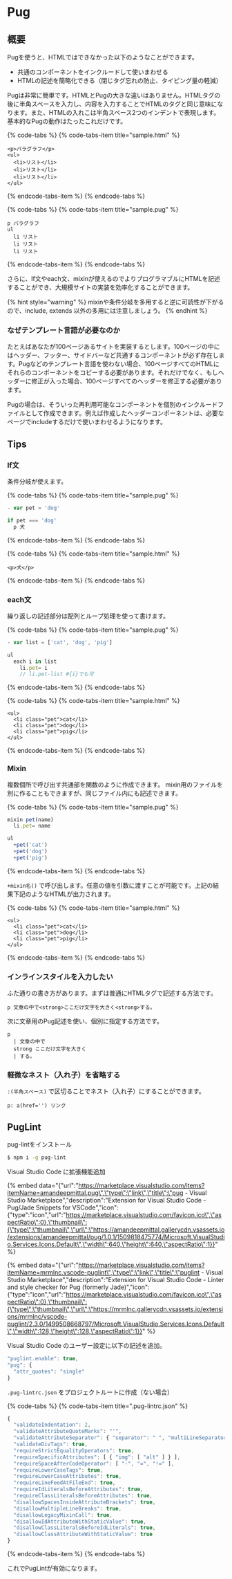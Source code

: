 # Pug

## 概要

Pugを使うと、HTMLではできなかった以下のようなことができます。

* 共通のコンポーネントをインクルードして使いまわせる
* HTMLの記述を簡略化できる（閉じタグ忘れの防止、タイピング量の軽減）

Pugは非常に簡単です。HTMLとPugの大きな違いはありません。HTMLタグの後に半角スペースを入力し、内容を入力することでHTMLのタグと同じ意味になります。また、HTMLの入れこは半角スペース2つのインデントで表現します。基本的なPugの動作はたったこれだけです。

{% code-tabs %}
{% code-tabs-item title="sample.html" %}
```markup
<p>パラグラフ</p>
<ul>
  <li>リスト</li>
  <li>リスト</li>
  <li>リスト</li>
</ul>
```
{% endcode-tabs-item %}
{% endcode-tabs %}

{% code-tabs %}
{% code-tabs-item title="sample.pug" %}
```text
p パラグラフ
ul
  li リスト
  li リスト
  li リスト
```
{% endcode-tabs-item %}
{% endcode-tabs %}

さらに、If文やeach文、mixinが使えるのでよりプログラマブルにHTMLを記述することができ、大規模サイトの実装を効率化することができます。

{% hint style="warning" %}
mixinや条件分岐を多用すると逆に可読性が下がるので、include, extends 以外の多用には注意しましょう。
{% endhint %}

### なぜテンプレート言語が必要なのか

たとえばあなたが100ページあるサイトを実装するとします。100ページの中にはヘッダー、フッター、サイドバーなど共通するコンポーネントが必ず存在します。Pugなどのテンプレート言語を使わない場合、100ページすべてのHTMLにそれらのコンポーネントをコピーする必要があります。それだけでなく、もしヘッダーに修正が入った場合、100ページすべてのヘッダーを修正する必要があります。

Pugの場合は、そういった再利用可能なコンポーネントを個別のインクルードファイルとして作成できます。例えば作成したヘッダーコンポーネントは、必要なページでincludeするだけで使いまわせるようになります。

## Tips

### If文

 条件分岐が使えます。

{% code-tabs %}
{% code-tabs-item title="sample.pug" %}
```javascript
- var pet = 'dog'

if pet === 'dog'
  p 犬
```
{% endcode-tabs-item %}
{% endcode-tabs %}

{% code-tabs %}
{% code-tabs-item title="sample.html" %}
```markup
<p>犬</p>
```
{% endcode-tabs-item %}
{% endcode-tabs %}

### each文

 繰り返しの記述部分は配列とループ処理を使って書けます。

{% code-tabs %}
{% code-tabs-item title="sample.pug" %}
```javascript
- var list = ['cat', 'dog', 'pig']

ul
  each i in list
    li.pet= i
    // li.pet-list #{i}でも可
```
{% endcode-tabs-item %}
{% endcode-tabs %}

{% code-tabs %}
{% code-tabs-item title="sample.html" %}
```markup
<ul>
  <li class="pet">cat</li>
  <li class="pet">dog</li>
  <li class="pet">pig</li>
</ul>
```
{% endcode-tabs-item %}
{% endcode-tabs %}

### Mixin

 複数個所で呼び出す共通部を関数のように作成できます。 mixin用のファイルを別に作ることもできますが、同じファイル内にも記述できます。

{% code-tabs %}
{% code-tabs-item title="sample.pug" %}
```javascript
mixin pet(name)
  li.pet= name

ul
  +pet('cat')
  +pet('dog')
  +pet('pig')
```
{% endcode-tabs-item %}
{% endcode-tabs %}

 `+mixin名()` で呼び出します。任意の値を引数に渡すことが可能です。上記の結果下記のようなHTMLが出力されます。

{% code-tabs %}
{% code-tabs-item title="sample.html" %}
```markup
<ul>
  <li class="pet">cat</li>
  <li class="pet">dog</li>
  <li class="pet">pig</li>
</ul>
```
{% endcode-tabs-item %}
{% endcode-tabs %}

### インラインスタイルを入力したい

ふた通りの書き方があります。まずは普通にHTMLタグで記述する方法です。

```text
p 文章の中で<strong>ここだけ文字を大きく<strong>する。
```

次に文章用のPug記述を使い、個別に指定する方法です。

```text
p
  | 文章の中で
  strong ここだけ文字を大きく
  | する。 
```

### 軽微なネスト（入れ子）を省略する

`:(半角スペース)` で区切ることでネスト（入れ子）にすることができます。

```text
p: a(href='') リンク
```

## PugLint

pug-lintをインストール

```bash
$ npm i -g pug-lint
```

Visual Studio Code に拡張機能追加

{% embed data="{\"url\":\"https://marketplace.visualstudio.com/items?itemName=amandeepmittal.pug\",\"type\":\"link\",\"title\":\"pug - Visual Studio Marketplace\",\"description\":\"Extension for Visual Studio Code - Pug/Jade Snippets for VSCode\",\"icon\":{\"type\":\"icon\",\"url\":\"https://marketplace.visualstudio.com/favicon.ico\",\"aspectRatio\":0},\"thumbnail\":{\"type\":\"thumbnail\",\"url\":\"https://amandeepmittal.gallerycdn.vsassets.io/extensions/amandeepmittal/pug/1.0.1/1509818475774/Microsoft.VisualStudio.Services.Icons.Default\",\"width\":640,\"height\":640,\"aspectRatio\":1}}" %}

{% embed data="{\"url\":\"https://marketplace.visualstudio.com/items?itemName=mrmlnc.vscode-puglint\",\"type\":\"link\",\"title\":\"puglint - Visual Studio Marketplace\",\"description\":\"Extension for Visual Studio Code - Linter and style checker for Pug \(formerly Jade\)\",\"icon\":{\"type\":\"icon\",\"url\":\"https://marketplace.visualstudio.com/favicon.ico\",\"aspectRatio\":0},\"thumbnail\":{\"type\":\"thumbnail\",\"url\":\"https://mrmlnc.gallerycdn.vsassets.io/extensions/mrmlnc/vscode-puglint/2.3.0/1499508668797/Microsoft.VisualStudio.Services.Icons.Default\",\"width\":128,\"height\":128,\"aspectRatio\":1}}" %}

Visual Studio Code のユーザー設定に以下の記述を追加。

```javascript
"puglint.enable": true,
"pug": {
  "attr_quotes": "single"
}
```

`.pug-lintrc.json` をプロジェクトルートに作成（ない場合）

{% code-tabs %}
{% code-tabs-item title=".pug-lintrc.json" %}
```javascript
{
  "validateIndentation": 2,
  "validateAttributeQuoteMarks": "'",
  "validateAttributeSeparator": { "separator": " ", "multiLineSeparator": "\n " },
  "validateDivTags": true,
  "requireStrictEqualityOperators": true,
  "requireSpecificAttributes": [ { "img": [ "alt" ] } ],
  "requireSpaceAfterCodeOperator": [ "-", "=", "!=" ],
  "requireLowerCaseTags": true,
  "requireLowerCaseAttributes": true,
  "requireLineFeedAtFileEnd": true,
  "requireIdLiteralsBeforeAttributes": true,
  "requireClassLiteralsBeforeAttributes": true,
  "disallowSpacesInsideAttributeBrackets": true,
  "disallowMultipleLineBreaks": true,
  "disallowLegacyMixinCall": true,
  "disallowIdAttributeWithStaticValue": true,
  "disallowClassLiteralsBeforeIdLiterals": true,
  "disallowClassAttributeWithStaticValue": true
}
```
{% endcode-tabs-item %}
{% endcode-tabs %}

これでPugLintが有効になります。

